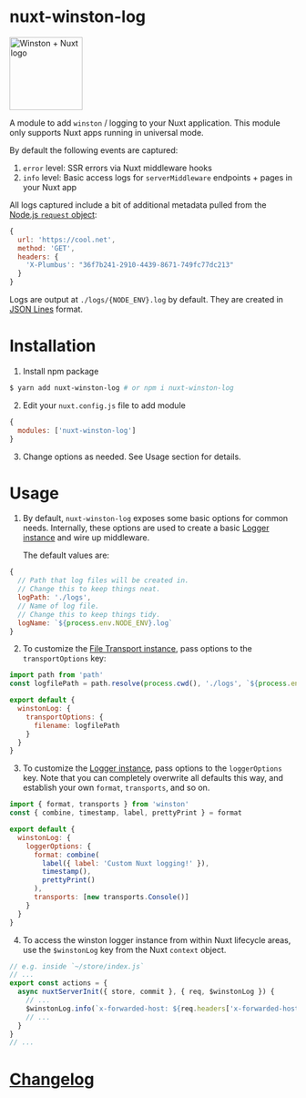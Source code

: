 # nuxt-winston-log

<img alt="Winston + Nuxt logo" src="https://raw.githubusercontent.com/aaronransley/nuxt-winston-log/master/icon.png" width="128" />

A module to add `winston` / logging to your Nuxt application. This module only supports Nuxt apps running in universal mode.

By default the following events are captured:

1. `error` level: SSR errors via Nuxt middleware hooks
3. `info` level: Basic access logs for `serverMiddleware` endpoints + pages in your Nuxt app

All logs captured include a bit of additional metadata pulled from the [Node.js `request` object](https://nodejs.org/dist/latest-v10.x/docs/api/http.html#http_class_http_incomingmessage):

```js
{
  url: 'https://cool.net',
  method: 'GET',
  headers: {
    'X-Plumbus': "36f7b241-2910-4439-8671-749fc77dc213"
  }
}
```

Logs are output at `./logs/{NODE_ENV}.log` by default. They are created in [JSON Lines](http://jsonlines.org/) format.

# Installation

1. Install npm package

```sh
$ yarn add nuxt-winston-log # or npm i nuxt-winston-log
```

2. Edit your `nuxt.config.js` file to add module

```js
{
  modules: ['nuxt-winston-log']
}
```

3. Change options as needed. See Usage section for details.

# Usage

1. By default, `nuxt-winston-log` exposes some basic options for common needs. Internally, these options are used to create a basic [Logger instance](https://github.com/winstonjs/winston#creating-your-own-logger) and wire up middleware.

    The default values are:

```js
{
  // Path that log files will be created in.
  // Change this to keep things neat.
  logPath: './logs',
  // Name of log file.
  // Change this to keep things tidy.
  logName: `${process.env.NODE_ENV}.log`
}
```

2. To customize the [File Transport instance](https://github.com/winstonjs/winston/blob/master/docs/transports.md#file-transport), pass options to the `transportOptions` key:

```js
import path from 'path'
const logfilePath = path.resolve(process.cwd(), './logs', `${process.env.NODE_ENV}.log`)

export default {
  winstonLog: {
    transportOptions: {
      filename: logfilePath
    }
  }
}
```

3. To customize the [Logger instance](https://github.com/winstonjs/winston#creating-your-own-logger), pass options to the `loggerOptions` key. Note that you can completely overwrite all defaults this way, and establish your own `format`, `transports`, and so on.

```js
import { format, transports } from 'winston'
const { combine, timestamp, label, prettyPrint } = format

export default {
  winstonLog: {
    loggerOptions: {
      format: combine(
        label({ label: 'Custom Nuxt logging!' }),
        timestamp(),
        prettyPrint()
      ),
      transports: [new transports.Console()]
    }
  }
}
```

4. To access the winston logger instance from within Nuxt lifecycle areas, use the `$winstonLog` key from the Nuxt `context` object.

```js
// e.g. inside `~/store/index.js`
// ...
export const actions = {
  async nuxtServerInit({ store, commit }, { req, $winstonLog }) {
    // ...
    $winstonLog.info(`x-forwarded-host: ${req.headers['x-forwarded-host']}`)
    // ...
  }
}
// ...
```

# [Changelog](./CHANGELOG.md)

